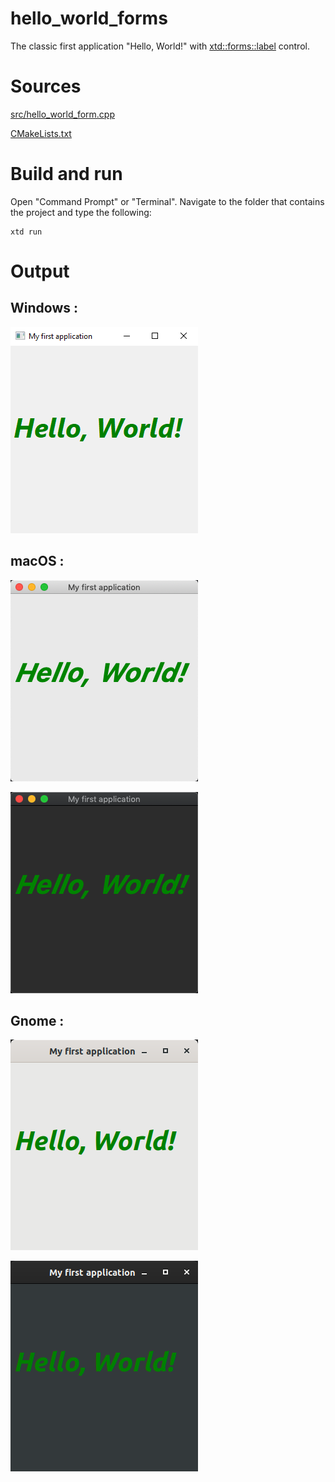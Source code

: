 # hello_world_forms

The classic first application "Hello, World!" with  [xtd::forms::label](../../../src/xtd_forms/include/xtd/forms/label.hpp) control.

# Sources

[src/hello_world_form.cpp](src/hello_world_forms.cpp)

[CMakeLists.txt](CMakeLists.txt)

# Build and run

Open "Command Prompt" or "Terminal". Navigate to the folder that contains the project and type the following:

```shell
xtd run
```

# Output

## Windows :

![Screenshot](../../../docs/pictures/examples/hello_world_form_w.png)

## macOS :

![Screenshot](../../../docs/pictures/examples/hello_world_form_m.png)

![Screenshot](../../../docs/pictures/examples/hello_world_form_md.png)

## Gnome :

![Screenshot](../../../docs/pictures/examples/hello_world_form_g.png)

![Screenshot](../../../docs/pictures/examples/hello_world_form_gd.png)
